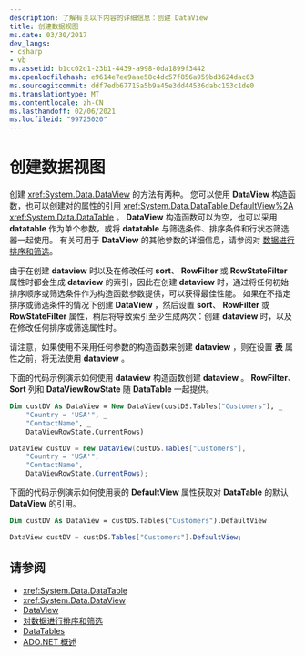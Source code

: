 ```yaml
---
description: 了解有关以下内容的详细信息：创建 DataView
title: 创建数据视图
ms.date: 03/30/2017
dev_langs:
- csharp
- vb
ms.assetid: b1cc02d1-23b1-4439-a998-0da1899f3442
ms.openlocfilehash: e9614e7ee9aae58c4dc57f856a959bd3624dac03
ms.sourcegitcommit: ddf7edb67715a5b9a45e3dd44536dabc153c1de0
ms.translationtype: MT
ms.contentlocale: zh-CN
ms.lasthandoff: 02/06/2021
ms.locfileid: "99725020"
---
```

# <a name="creating-a-dataview"></a>创建数据视图

创建 <xref:System.Data.DataView> 的方法有两种。 您可以使用 **DataView** 构造函数，也可以创建对的属性的引用 <xref:System.Data.DataTable.DefaultView%2A> <xref:System.Data.DataTable> 。 **DataView** 构造函数可以为空，也可以采用 **datatable** 作为单个参数，或将 **datatable** 与筛选条件、排序条件和行状态筛选器一起使用。 有关可用于 **DataView** 的其他参数的详细信息，请参阅对 [数据进行排序和筛选](sorting-and-filtering-data.md)。  
  
 由于在创建 **dataview** 时以及在修改任何 **sort**、 **RowFilter** 或 **RowStateFilter** 属性时都会生成 **dataview** 的索引，因此在创建 **dataview** 时，通过将任何初始排序顺序或筛选条件作为构造函数参数提供，可以获得最佳性能。 如果在不指定排序或筛选条件的情况下创建 **DataView** ，然后设置 **sort**、 **RowFilter** 或 **RowStateFilter** 属性，稍后将导致索引至少生成两次：创建 **dataview** 时，以及在修改任何排序或筛选属性时。  
  
 请注意，如果使用不采用任何参数的构造函数来创建 **dataview** ，则在设置 **表** 属性之前，将无法使用 **dataview** 。  
  
 下面的代码示例演示如何使用 **dataview** 构造函数创建 **dataview** 。 **RowFilter**、 **Sort** 列和 **DataViewRowState** 随 **DataTable** 一起提供。  
  
```vb  
Dim custDV As DataView = New DataView(custDS.Tables("Customers"), _  
    "Country = 'USA'", _  
    "ContactName", _  
    DataViewRowState.CurrentRows)  
```  
  
```csharp  
DataView custDV = new DataView(custDS.Tables["Customers"],
    "Country = 'USA'",
    "ContactName",
    DataViewRowState.CurrentRows);  
```  
  
 下面的代码示例演示如何使用表的 **DefaultView** 属性获取对 **DataTable** 的默认 **DataView** 的引用。  
  
```vb  
Dim custDV As DataView = custDS.Tables("Customers").DefaultView  
```  
  
```csharp  
DataView custDV = custDS.Tables["Customers"].DefaultView;  
```  
  
## <a name="see-also"></a>请参阅

- <xref:System.Data.DataTable>
- <xref:System.Data.DataView>
- [DataView](dataviews.md)
- [对数据进行排序和筛选](sorting-and-filtering-data.md)
- [DataTables](datatables.md)
- [ADO.NET 概述](../ado-net-overview.md)
